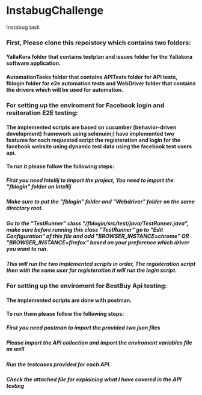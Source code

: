 # InstabugChallenge
Instabug task

### First, Please clone this repoistory which contains two folders:
#### YallaKora folder that contains testplan and issues folder for the Yallakora software application.

#### AutomationTasks folder that contains APITests folder for API tests, fblogin folder for e2e automation tests and WebDriver folder that contains the drivers which will be used for automation.

### For setting up the enviroment for Facebook login and resiteration E2E testing:

#### The implemented scripts are based on cucumber (behavior-driven development) framework using selenuim;I have implemented two features for each requested script the registeration and login for the facebook website using dynamic test data using the facebook test users api.

#### To run it please follow the following steps:

##### First you need Intellij to import the project, You need to import the "fblogin" folder on Intellij

##### Make sure to put the "fblogin" folder and "Webdriver" folder on the same directory root.

##### Go to the "TestRunner" class "/fblogin/src/test/java/TestRunner.java", make sure before running this class "TestRunner" go to "Edit Configuration" of this file and add "BROWSER_INSTANCE=chrome" OR "BROWSER_INSTANCE=firefox" based on your preference which driver you want to run.

##### This will run the two implemented scripts in order, The registeration script then with the same user for registeration it will run the login script.

### For setting up the enviroment for BestBuy Api testing:
#### The implemented scripts are done with postman.

#### To run them please follow the following steps:

##### First you need postman to import the provided two json files
##### Please import the API collection and import the enviroment variables file as well
##### Run the testcases provided for each API.
##### Check the attached file for explaining what I have covered in the API testing
